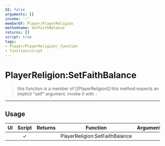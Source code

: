 ```yaml
---
UI: false
arguments: []
invoke: ':'
memberOf: Player/PlayerReligion
methodname: SetFaithBalance
returns: []
script: true
tags:
- Player/PlayerReligion/_function
- function/script
---
```

# PlayerReligion:SetFaithBalance
> this function is a member of [[PlayerReligion]]
> this method expects an implicit "self" argument. invoke it with `:`
-----
## Usage
|  UI | Script | Returns | Function | Arguments |
|:---:|:------:|-------:|:--------:|:---------|
| |✓||PlayerReligion:SetFaithBalance||
